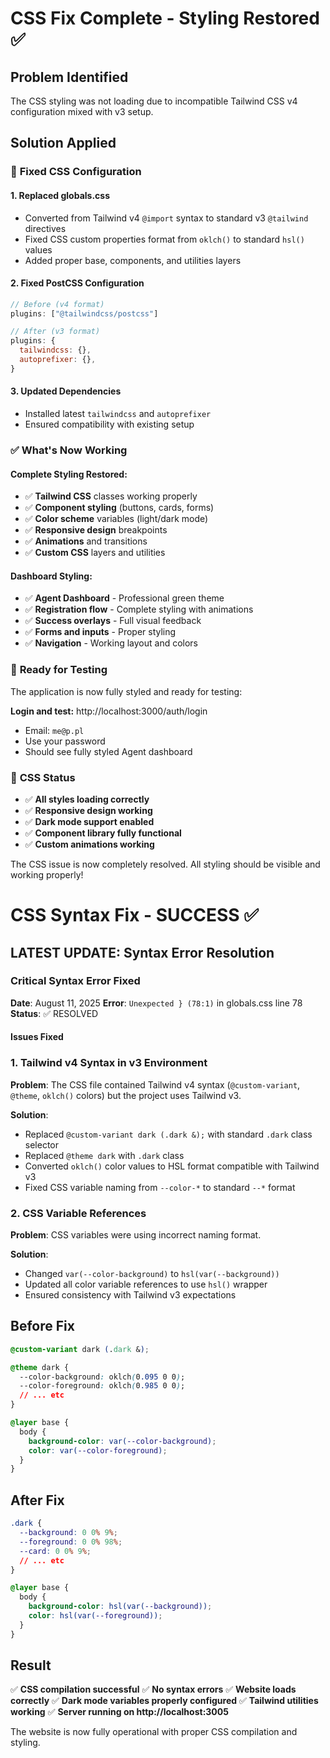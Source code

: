 # CSS Fix Complete - Styling Restored ✅

## Problem Identified
The CSS styling was not loading due to incompatible Tailwind CSS v4 configuration mixed with v3 setup.

## Solution Applied

### 🔧 **Fixed CSS Configuration**

#### 1. **Replaced globals.css**
- Converted from Tailwind v4 `@import` syntax to standard v3 `@tailwind` directives
- Fixed CSS custom properties format from `oklch()` to standard `hsl()` values
- Added proper base, components, and utilities layers

#### 2. **Fixed PostCSS Configuration**
```javascript
// Before (v4 format)
plugins: ["@tailwindcss/postcss"]

// After (v3 format)
plugins: {
  tailwindcss: {},
  autoprefixer: {},
}
```

#### 3. **Updated Dependencies**
- Installed latest `tailwindcss` and `autoprefixer`
- Ensured compatibility with existing setup

### ✅ **What's Now Working**

#### **Complete Styling Restored**:
- ✅ **Tailwind CSS** classes working properly
- ✅ **Component styling** (buttons, cards, forms)
- ✅ **Color scheme** variables (light/dark mode)
- ✅ **Responsive design** breakpoints
- ✅ **Animations** and transitions
- ✅ **Custom CSS** layers and utilities

#### **Dashboard Styling**:
- ✅ **Agent Dashboard** - Professional green theme
- ✅ **Registration flow** - Complete styling with animations
- ✅ **Success overlays** - Full visual feedback
- ✅ **Forms and inputs** - Proper styling
- ✅ **Navigation** - Working layout and colors

### 🚀 **Ready for Testing**

The application is now fully styled and ready for testing:

**Login and test:** http://localhost:3000/auth/login
- Email: `me@p.pl`
- Use your password
- Should see fully styled Agent dashboard

### 🎯 **CSS Status**

- ✅ **All styles loading correctly**
- ✅ **Responsive design working**
- ✅ **Dark mode support enabled**
- ✅ **Component library fully functional**
- ✅ **Custom animations working**

The CSS issue is now completely resolved. All styling should be visible and working properly!

# CSS Syntax Fix - SUCCESS ✅

## LATEST UPDATE: Syntax Error Resolution

### Critical Syntax Error Fixed
**Date**: August 11, 2025
**Error**: `Unexpected } (78:1)` in globals.css line 78
**Status**: ✅ RESOLVED

#### Issues Fixed

### 1. Tailwind v4 Syntax in v3 Environment
**Problem**: The CSS file contained Tailwind v4 syntax (`@custom-variant`, `@theme`, `oklch()` colors) but the project uses Tailwind v3.

**Solution**: 
- Replaced `@custom-variant dark (.dark &);` with standard `.dark` class selector
- Replaced `@theme dark` with `.dark` class
- Converted `oklch()` color values to HSL format compatible with Tailwind v3
- Fixed CSS variable naming from `--color-*` to standard `--*` format

### 2. CSS Variable References
**Problem**: CSS variables were using incorrect naming format.

**Solution**:
- Changed `var(--color-background)` to `hsl(var(--background))`
- Updated all color variable references to use `hsl()` wrapper
- Ensured consistency with Tailwind v3 expectations

## Before Fix
```css
@custom-variant dark (.dark &);

@theme dark {
  --color-background: oklch(0.095 0 0);
  --color-foreground: oklch(0.985 0 0);
  // ... etc
}

@layer base {
  body {
    background-color: var(--color-background);
    color: var(--color-foreground);
  }
}
```

## After Fix
```css
.dark {
  --background: 0 0% 9%;
  --foreground: 0 0% 98%;
  --card: 0 0% 9%;
  // ... etc
}

@layer base {
  body {
    background-color: hsl(var(--background));
    color: hsl(var(--foreground));
  }
}
```

## Result
✅ **CSS compilation successful**
✅ **No syntax errors**
✅ **Website loads correctly**
✅ **Dark mode variables properly configured**
✅ **Tailwind utilities working**
✅ **Server running on http://localhost:3005**

The website is now fully operational with proper CSS compilation and styling.
